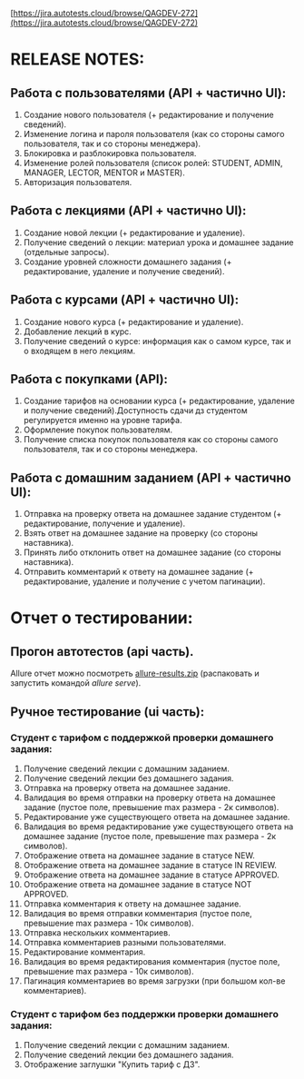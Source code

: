   

  

[https://jira.autotests.cloud/browse/QAGDEV-272](https://jira.autotests.cloud/browse/QAGDEV-272)

# RELEASE NOTES:

## Работа с пользователями (API + частично UI):

1. Создание нового пользователя (+ редактирование и получение сведений).
2. Изменение логина и пароля пользователя (как со стороны самого пользователя, так и со стороны менеджера).
3. Блокировка и разблокировка пользователя.
4. Изменение ролей пользователя (список ролей: STUDENT, ADMIN, MANAGER, LECTOR, MENTOR и MASTER).
5. Авторизация пользователя.

## Работа с лекциями (API + частично UI):

1. Создание новой лекции (+ редактирование и удаление).
2. Получение сведений о лекции: материал урока и домашнее задание (отдельные запросы).
3. Создание уровней сложности домашнего задания (+ редактирование, удаление и получение сведений).

## Работа с курсами (API + частично UI):

1. Создание нового курса (+ редактирование и удаление).
2. Добавление лекций в курс.
3. Получение сведений о курсе: информация как о самом курсе, так и о входящем в него лекциям.

## Работа с покупками (API):

1. Создание тарифов на основании курса (+ редактирование, удаление и получение сведений).Доступность сдачи дз студентом регулируется именно на уровне тарифа.
2. Оформление покупок пользователям.
3. Получение списка покупок пользователя как со стороны самого пользователя, так и со стороны менеджера.

## Работа с домашним заданием (API + частично UI):

1. Отправка на проверку ответа на домашнее задание студентом (+ редактирование, получение и удаление).
2. Взять ответ на домашнее задание на проверку (со стороны наставника).
3. Принять либо отклонить ответ на домашнее задание (со стороны наставника).
4. Отправить комментарий к ответу на домашнее задание (+ редактирование, удаление и получение с учетом пагинации).

  

# **Отчет о тестировании:**

## **Прогон автотестов (api часть).**

Allure отчет можно посмотреть [allure-results.zip](https://jira.autotests.cloud/secure/attachment/10901/10901_allure-results.zip) (распаковать и запустить командой _allure serve_).

## **Ручное тестирование (ui часть):**

### **Студент с тарифом с поддержкой проверки домашнего задания:**

1. Получение сведений лекции с домашним заданием.
2. Получение сведений лекции без домашнего задания.
3. Отправка на проверку ответа на домашнее задание.
4. Валидация во время отправки на проверку ответа на домашнее задание (пустое поле, превышение max размера - 2к символов).
5. Редактирование уже существующего ответа на домашнее задание.
6. Валидация во время редактирование уже существующего ответа на домашнее задание (пустое поле, превышение max размера - 2к символов).
7. Отображение ответа на домашнее задание в статусе NEW.
8. Отображение ответа на домашнее задание в статусе IN REVIEW.
9. Отображение ответа на домашнее задание в статусе APPROVED.
10. Отображение ответа на домашнее задание в статусе NOT APPROVED.
11. Отправка комментария к ответу на домашнее задание.
12. Валидация во время отправки комментария (пустое поле, превышение max размера - 10к символов).
13. Отправка нескольких комментариев.
14. Отправка комментариев разными пользователями.
15. Редактирование комментария.
16. Валидация во время редактирования комментария (пустое поле, превышение max размера - 10к символов).
17. Пагинация комментариев во время загрузки (при большом кол-ве комментариев).

### **Студент с тарифом без поддержки проверки домашнего задания:**

1. Получение сведений лекции с домашним заданием.
2. Получение сведений лекции без домашнего задания.
3. Отображение заглушки "Купить тариф с ДЗ".
